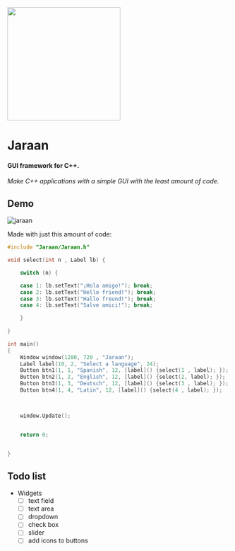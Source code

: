 <img src="https://github.com/Kuvrot/Jaraan/assets/23508114/e934a4c8-9e21-404b-9a3b-555043bd4470" width=256>

# Jaraan
#### GUI framework for C++.
*Make C++ applications with a simple GUI with the least amount of code.* 

## Demo

![jaraan](https://github.com/Kuvrot/Jaraan/assets/23508114/974544a5-f4b6-4ec9-b8f9-bbc346fd574b)

Made with just this amount of code: 

```c++
#include "Jaraan/Jaraan.h"

void select(int n , Label lb) {

    switch (n) {

    case 1: lb.setText("¡Hola amigo!"); break;
    case 2: lb.setText("Hello friend!"); break;
    case 3: lb.setText("Hallo freund!"); break;
    case 4: lb.setText("Salve amici!"); break;

    }
    
}

int main()
{   
    Window window(1280, 720 , "Jaraan");
    Label label(10, 2, "Select a language", 24);
    Button btn1(1, 1, "Spanish", 12, [label]() {select(1 , label); });
    Button btn2(1, 2, "English", 12, [label]() {select(2, label); });
    Button btn3(1, 3, "Deutsch", 12, [label]() {select(3 , label); });
    Button btn4(1, 4, "Latin", 12, [label]() {select(4 , label); });

    

    window.Update();


    return 0;

    
}
```

## Todo list
- Widgets
  * [ ] text field
  * [ ] text area
  * [ ] dropdown
  * [ ] check box
  * [ ] slider
  * [ ] add icons to buttons
